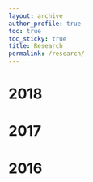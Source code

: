 ```yaml
---
layout: archive
author_profile: true
toc: true
toc_sticky: true
title: Research
permalink: /research/
---
```


# 2018
# 2017
# 2016
